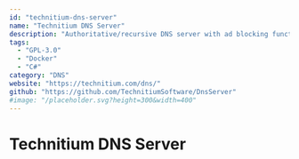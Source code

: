 ```yaml
---
id: "technitium-dns-server"
name: "Technitium DNS Server"
description: "Authoritative/recursive DNS server with ad blocking functionality."
tags:
  - "GPL-3.0"
  - "Docker"
  - "C#"
category: "DNS"
website: "https://technitium.com/dns/"
github: "https://github.com/TechnitiumSoftware/DnsServer"
#image: "/placeholder.svg?height=300&width=400"
---
```


# Technitium DNS Server
